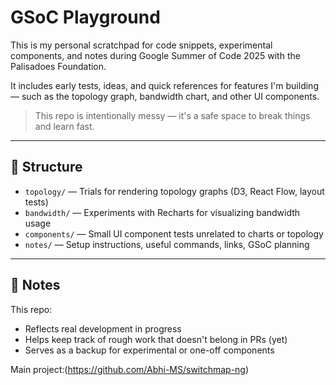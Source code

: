 # GSoC Playground

This is my personal scratchpad for code snippets, experimental components, and notes during Google Summer of Code 2025 with the Palisadoes Foundation.

It includes early tests, ideas, and quick references for features I'm building — such as the topology graph, bandwidth chart, and other UI components.

> This repo is intentionally messy — it's a safe space to break things and learn fast.

---

## 🔧 Structure

- `topology/` — Trials for rendering topology graphs (D3, React Flow, layout tests)
- `bandwidth/` — Experiments with Recharts for visualizing bandwidth usage
- `components/` — Small UI component tests unrelated to charts or topology
- `notes/` — Setup instructions, useful commands, links, GSoC planning

---

## 📌 Notes

This repo:
- Reflects real development in progress
- Helps keep track of rough work that doesn't belong in PRs (yet)
- Serves as a backup for experimental or one-off components

Main project:(https://github.com/Abhi-MS/switchmap-ng)
